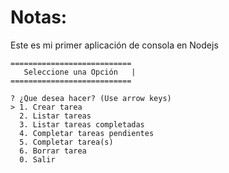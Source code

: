 # Notas: 
Este es mi primer aplicación de consola en Nodejs
```
===========================
   Seleccione una Opción   |
===========================

? ¿Que desea hacer? (Use arrow keys)
> 1. Crear tarea
  2. Listar tareas
  3. Listar tareas completadas
  4. Completar tareas pendientes
  5. Completar tarea(s)
  6. Borrar tarea
  0. Salir

```